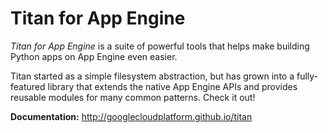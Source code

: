 # Titan for App Engine

*Titan for App Engine* is a suite of powerful tools that helps make building Python apps on App Engine even easier.

Titan started as a simple filesystem abstraction, but has grown into a fully-featured library that extends the native App Engine APIs and provides reusable modules for many common patterns. Check it out!

**Documentation:** http://googlecloudplatform.github.io/titan

